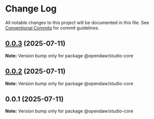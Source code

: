# Change Log

All notable changes to this project will be documented in this file.
See [Conventional Commits](https://conventionalcommits.org) for commit guidelines.

## [0.0.3](https://github.com/andremichelle/opendaw-turbo/compare/@opendaw/studio-core@0.0.2...@opendaw/studio-core@0.0.3) (2025-07-11)

**Note:** Version bump only for package @opendaw/studio-core

## [0.0.2](https://github.com/andremichelle/opendaw-turbo/compare/@opendaw/studio-core@0.0.1...@opendaw/studio-core@0.0.2) (2025-07-11)

**Note:** Version bump only for package @opendaw/studio-core

## 0.0.1 (2025-07-11)

**Note:** Version bump only for package @opendaw/studio-core
